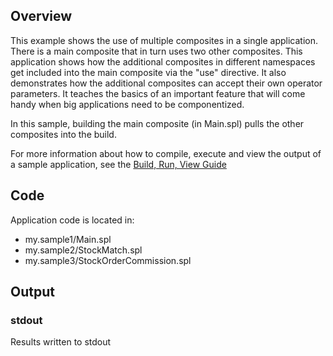 ## Overview
This example shows the use of multiple composites in a single application. There is a main composite that in turn uses two other composites. This application shows how the additional composites in different namespaces get included into the main composite via the "use" directive. It also demonstrates how the additional composites can accept their own operator parameters. It teaches the basics of an important feature that will come handy when big applications need to be componentized.

In this sample, building the main composite (in Main.spl) pulls the other composites into the build.

For more information about how to compile, execute and view the output of a sample application, see the [Build, Run, View Guide](../../BuildRunView.md)

## Code
Application code is located in:
* my.sample1/Main.spl
* my.sample2/StockMatch.spl
* my.sample3/StockOrderCommission.spl

## Output

### stdout
Results written to stdout

